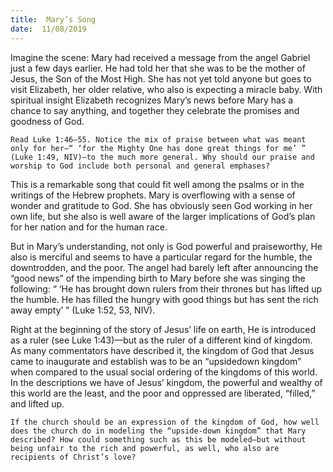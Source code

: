 ```yaml
---
title:  Mary’s Song
date:  11/08/2019
---
```


Imagine the scene: Mary had received a message from the angel Gabriel just a few days earlier. He had told her that she was to be the mother of Jesus, the Son of the Most High. She has not yet told anyone but goes to visit Elizabeth, her older relative, who also is expecting a miracle baby. With spiritual insight Elizabeth recognizes Mary’s news before Mary has a chance to say anything, and together they celebrate the promises and goodness of God.

`Read Luke 1:46–55. Notice the mix of praise between what was meant only for her—“ ‘for the Mighty One has done great things for me’ ” (Luke 1:49, NIV)—to the much more general. Why should our praise and worship to God include both personal and general emphases?`

This is a remarkable song that could fit well among the psalms or in the writings of the Hebrew prophets. Mary is overflowing with a sense of wonder and gratitude to God. She has obviously seen God working in her own life, but she also is well aware of the larger implications of God’s plan for her nation and for the human race.

But in Mary’s understanding, not only is God powerful and praiseworthy, He also is merciful and seems to have a particular regard for the humble, the downtrodden, and the poor. The angel had barely left after announcing the “good news” of the impending birth to Mary before she was singing the following: “ ‘He has brought down rulers from their thrones but has lifted up the humble. He has filled the hungry with good things but has sent the rich away empty’ ” (Luke 1:52, 53, NIV).

Right at the beginning of the story of Jesus’ life on earth, He is introduced as a ruler (see Luke 1:43)—but as the ruler of a different kind of kingdom. As many commentators have described it, the kingdom of God that Jesus came to inaugurate and establish was to be an “upsidedown kingdom” when compared to the usual social ordering of the kingdoms of this world. In the descriptions we have of Jesus’ kingdom, the powerful and wealthy of this world are the least, and the poor and oppressed are liberated, “filled,” and lifted up.

`If the church should be an expression of the kingdom of God, how well does the church do in modeling the “upside-down kingdom” that Mary described? How could something such as this be modeled—but without being unfair to the rich and powerful, as well, who also are recipients of Christ’s love?`